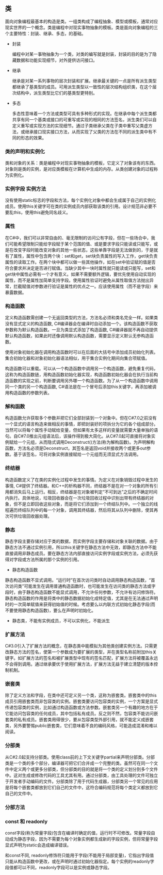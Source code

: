 ## 类
<p>
面向对象编程最基本的构造是类。一组类构成了编程抽象、模型或模板，通常对应现实世界的一个概念。类是编程中对现实事物抽象的模板。类是面向对象编程的三个主要特性：封装、继承、多态，的基础。
</p>

- 封装
  <p>
  编程中对某一事物抽象为一个类，对类的编写就是封装，封装的目的是为了隐藏数据和功能实现细节，对外提供访问接口。
  </p>
- 继承
  <p>
  继承是对某一系列事物的层次封装和扩展。继承最关键的一点是所有派生类型都继承了基类型的成员。可用派生类型以一致性的层次结构组织类，在这个层次结构中，派生类型比它们的基类型更特别。
  </p>
- 多态
  <p>
  多态性意味着一个方法或类型可具有多种形式的实现。在继承中每个派生类都共享有同一个基类或接口的可重写或实现的相同的方法签名，派生类们可以自定义重写或实现方法的实现细节。通过子类继承父类在子类中重写父类虚方法，或继承接口现实接口方法，从而实现了父类的方法在不同的派生类中有不同的形态的效果。
  </p>

### 类的声明和实例化
<p>
类和对象的关系：类是编程中对现实事物抽象的模板，它定义了对象该有的东西。对象则是类的实例，是对应类模板在计算机中生成的内存。从类创建对象的过程称为实例化。
</p>

### 实例字段 实例方法
<p>
没有使用static标志的字段和方法，每个实例化对象中都会生成属于自己的实例化成员。使用this关键字可在类的实例成员内部获取该类的引用。设计规范非必要不要乱this，使用this避免同名歧义。
</p>


### 属性
<p>
在C#中，我们可以非常自由的、毫无限制的访问公有字段，但在一些场合中，我们可能希望限制只能给字段赋于某个范围的值、或是要求字段只能读或只能写，或是在改变字段时能改变对象的其他一些状态，这些单靠字段是无法做到的，于是就有了属性，属性中包含两个块：set和get，set块负责属性的写入工作，get块负责属性的读取工作。在两个块中都可以做一些其他操作，如在set中验证赋的值是否符合要求并决定是否进行赋值。当缺少其中一块时属性就只能读或只能写，set和get块中属性必需有一个才有意义。如果不需要额外逻辑，要优先使用自动实现的属性，而不是属性加简单支持字段。使用属性验证时避免从属性取值方法抛出异常，拦截赋值对参数进行验证是属性的优点之一。应该使用属性（而不是字段）来暴露数据。
</p>

### 构造函数
<p>
定义构造函数需创建一个无返回类型的方法，方法名必须和类名完全一样。如果类没有显式定义的构造函数, C#编译器会在编译时自动添加一个。该构造函数不获取参数称为默认构造函数。一旦为类显式添加了构造函数, C#编译器就不再自动提供默认构造函数，如果此时还像调用默认构造函数，需要显示定义默认无参构造函数。
</p>
<p>
使用对象初始化器在调用构造函数时可以在后面的大括号中添加成员初始化列表。集合初始化器和对象初始化器语法相似，用于集合实例化期间向集合项赋值。
</p>
<p>
构造函数可以重载。可以从一个构造函数中调用另一个构造函数，避免重复代码，这称为构造函数链，用构造函数初始化器实现，构造函数初始化器会在执行当前构造函数的实现之前，判断要调用另外哪一个构造函数。为了从一个构造函数中调用同一个类的另一个构造函数, C#语法是在一个冒号后添加this关键字，再添加被调用构造函数的参数列表。
</p>

### 解构函数
<p>
构造函数允许获取多个参数并把它们全部封装到一个对象中。但在C#7.0之前没有一个显式的语言构造来做相反的事情，即把封装好的项拆分为它的各个组成部分。当然可以将每个属性手动赋给变量，但如果有太多这样的变量就需要大量单独的语句。自C#7.0推出元组语法后，该操作得到极大简化。从C#7.0起可直接将对象实例赋给一个元组，从而隐式调用Deconstruct()方法(称为解构函数)。为声明解构函数，方法名必须是Deconstruct，其签名是返回void并接收两个或更多out参数。基于该签名，可将对象实例直接赋给一个元组而无须显式方法调用。
</p>

### 终结器
<p>
构造函数定义了在类的实例化过程中发生的事情。为定义在对象销毁过程中发生的事情, C#提供了终结器。和C++的析构器不同，终结器不是在对一个对象的所有引用都消失后马上运行。相反，终结器是在对象被判定“不可到达”之后的不确定时间内执行。具体地说，垃圾回收器会在一次垃圾回收过程中识别出带有终结器的对象，但不是立即回收这些对象，而是将它们添加到一个终结队列中。一个独立的线程遍历终结队列中的每一个对象，调用其终结器，然后将其从队列中删除，使其再次可供垃圾回收器处理。
</p>

### 静态
<p>
静态字段主要存储对应于类的数据，而实例字段主要存储和对象关联的数据。由于静态方法不通过实例引用，所以this关键字在静态方法中无效，即静态方法中不能直接调用非静态成员。要在静态方法内部直接访问实例字段或实例方法，必须先获得对字段或方法所属的那个实例的引用。
</p>

- 静态构造函数
<p>
静态构造函数不显式调用。“运行时”在首次访问类时自动调用静态构造函数，“首次访问类”可能发生在调用普通构造函数时，也可能发生在访问类的静态方法或字段时，由于静态构造函数不能显式调用，不允许任何参数，不允许有访问修饰符。静态构造函数的作用是将类中的静态数据初始化成特定值，尤其是在无法通过声明时的一次简单赋值来获得初始值的时候。考虑要么以内联方式初始化静态字段(而不要使用静态构造函数)，要么在声明时初始化。
</p>

- 静态类，不能有实例成员，不可以实例化，不能派生

### 扩展方法
<p>
C#3.0引入了扩展方法的概念，在静态类中能模拟为其他类创建实例方法。只需更改静态方法的签名，使第一个参数成为要扩展的类型，并在类型名称前附加this关键字。如扩展方法的签名和被扩展类型中现有的签名匹配，扩展方法将被覆盖永远不会得到调用。通过继承要优于使用扩展方法，扩展方法无益于建立清楚的版本控制机制。
</p>

### 嵌套类
<p>
除了定义方法和字段，在类中还可定义另一个类，这称为嵌套类。嵌套类中的this成员引用嵌套类而非包容类的实例。嵌套类要访问包容类的实例，一个方案是显式传递包容类的实例，比如通过构造函数或方法参数。嵌套类另一个有趣的地方在于它能访问包容类的任何成员，其中包括私有成员。反之则不然，包容类不能访问嵌套类的私有成员。嵌套类用得很少，要从包容类型外部引用，就不能定义成嵌套类，另外要警惕public嵌套类，它们意味着不良的编码风格，可能造成混淆和难以阅读。
</p>

### 分部类
<p>
从C#2.0起支持分部类。使用class前的上下文关键字partial来声明分部类。分部类是一个类的多个部分，编译器可把它们合并成一个完整的类。虽然可在同一个文件中定义两个或更多分部类，但分部类的目的就是将一个类的定义划分到多个文件中。这对生成或修改代码的工具尤其有用。通过分部类，由工具处理的文件可独立于开发者手动编码的文件。分部类除了用于代码生成器，分部类另一个常见的应用是将每个嵌套类都放到它们自己的文件中，这符合编码规范将每个类定义都放到它自己的文件中。
</p>

### 分部方法

### const 和 readonly
<P>
const字段(称为常量字段)包含在编译时确定的值，运行时不可修改。常量字段自动成为静态字段，因为不需要为每个对象实例都生成新的字段实例，但将常量字段显式声明为static会造成编译错误。
</P>
<p>
和const不同, readonly修饰符只能用于字段(不能用于局部变量)，它指出字段值只能从构造函数中更改，或在声明时通过初始化器指定。每个实例的readonly字段值都可以不同，readonly字段可以是实例或静态字段。
</p>